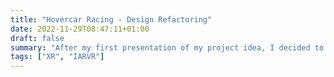 ```yaml
---
title: "Hovercar Racing - Design Refactoring"
date: 2022-11-29T08:47:11+01:00
draft: false
summary: "After my first presentation of my project idea, I decided to further refactor the design."
tags: ["XR", "IARVR"]
---
```

